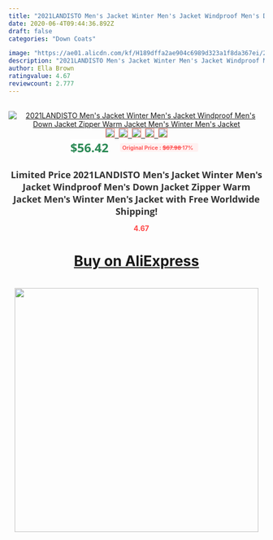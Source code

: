 ```yaml
---
title: "2021LANDISTO Men's Jacket Winter Men's Jacket Windproof Men's Down Jacket Zipper Warm Jacket Men's Winter Men's Jacket"
date: 2020-06-4T09:44:36.892Z
draft: false
categories: "Down Coats"

image: "https://ae01.alicdn.com/kf/H189dffa2ae904c6989d323a1f8da367ei/2021LANDISTO-Men-s-Jacket-Winter-Men-s-Jacket-Windproof-Men-s-Down-Jacket-Zipper-Warm-Jacket.png_220x220.png"
description: "2021LANDISTO Men's Jacket Winter Men's Jacket Windproof Men's Down Jacket Zipper Warm Jacket Men's Winter Men's Jacket"
author: Ella Brown
ratingvalue: 4.67
reviewcount: 2.777
---
```

<br>
<div style="text-align: center;">
<a href="https://s.click.aliexpress.com/e/_991Nuv" target="_blank" rel="nofollow noopener noreferrer"><img alt="2021LANDISTO Men's Jacket Winter Men's Jacket Windproof Men's Down Jacket Zipper Warm Jacket Men's Winter Men's Jacket" class="magnifier-image" src="https://ae01.alicdn.com/kf/H189dffa2ae904c6989d323a1f8da367ei/2021LANDISTO-Men-s-Jacket-Winter-Men-s-Jacket-Windproof-Men-s-Down-Jacket-Zipper-Warm-Jacket.png_220x220.png_640x640.jpg">
<br>
<img style="border:1px solid salmon" src="https://ae01.alicdn.com/kf/H189dffa2ae904c6989d323a1f8da367ei/2021LANDISTO-Men-s-Jacket-Winter-Men-s-Jacket-Windproof-Men-s-Down-Jacket-Zipper-Warm-Jacket.png_120x120.jpg">&nbsp;&nbsp;<img style="border:1px solid salmon" src="https://ae01.alicdn.com/kf/H8fcd1c402b7f4deb86ce33b2fb3d8fdaN/2021LANDISTO-Men-s-Jacket-Winter-Men-s-Jacket-Windproof-Men-s-Down-Jacket-Zipper-Warm-Jacket.png_120x120.jpg">&nbsp;&nbsp;<img style="border:1px solid salmon" src="https://ae01.alicdn.com/kf/H2a53d1edf59a4ee99f3999385508a2002/2021LANDISTO-Men-s-Jacket-Winter-Men-s-Jacket-Windproof-Men-s-Down-Jacket-Zipper-Warm-Jacket.png_120x120.jpg">&nbsp;&nbsp;<img style="border:1px solid salmon" src="https://ae01.alicdn.com/kf/Hf69f3a7dbaff4df091bc7ed4e0ebf7a2C/2021LANDISTO-Men-s-Jacket-Winter-Men-s-Jacket-Windproof-Men-s-Down-Jacket-Zipper-Warm-Jacket.png_120x120.jpg">&nbsp;&nbsp;<img style="border:1px solid salmon" src="https://ae01.alicdn.com/kf/H95151243df2d4caf93db4baeaac6e173b/2021LANDISTO-Men-s-Jacket-Winter-Men-s-Jacket-Windproof-Men-s-Down-Jacket-Zipper-Warm-Jacket.png_120x120.jpg"></a></div><br0>
<div style="text-align: center;"><span style="background-color: white; border: 0px; box-sizing: border-box; color: seagreen; display: inline-block; font-family: &quot;open sans&quot; , &quot;arial&quot; , &quot;helvetica&quot; , sans-serif , &quot;heiti&quot;; font-size: 24px; font-stretch: inherit; font-weight: 700; line-height: inherit; margin: 0px 10px 0px 0px; padding: 0px; vertical-align: middle;">$56.42 </span>
<span style="background: rgb(255 , 241 , 241); border-radius: 3px; border: 0px; box-sizing: border-box; color: #ff4747; display: inline-block; font-family: inherit; font-size: 12px; font-stretch: inherit; font-style: inherit; font-variant: inherit; font-weight: 600; line-height: inherit; margin: 0px; padding: 2px 5px; transform: scale(0.9); vertical-align: middle;">Original Price : <b style="text-decoration: line-through;">$67.98 </b> 17%&nbsp;&nbsp;</span></div>
<h1 style="color: #333333; display: inline-block; font-family: &quot;open sans&quot; , &quot;arial&quot; , &quot;helvetica&quot; , sans-serif , &quot;heiti&quot;; font-size: 18px; font-stretch: inherit; font-weight: 700; text-align: center;">Limited Price 2021LANDISTO Men's Jacket Winter Men's Jacket Windproof Men's Down Jacket Zipper Warm Jacket Men's Winter Men's Jacket with Free Worldwide Shipping!</h1>
<div style="color: #ff4747; text-align: center;">
<img src="https://4.bp.blogspot.com/-M0ZcTcb-5uY/XleCXlxnR4I/AAAAAAAAAEc/OrjgMkXV1oMQFaCRZj5HQwOCBcu3w1FegCPcBGAYYCw/s1600/star.png" style="height: 15px;">&nbsp;<b>4.67</b></div>
<div class="button_cont" align="center"><a class="buynow_a" href="https://s.click.aliexpress.com/e/_991Nuv" target="_blank" rel="nofollow noopener noreferrer"><H1>Buy on AliExpress</H1></a></div><br>
<div class="separator" style="clear: both; text-align: center;">
<img src="https://lh3.googleusercontent.com/-pTy5HemUv9M/XlePHvY0dAI/AAAAAAAAAE4/0nX5iRUoIWY8eMW9Dpxeirr157OZliDIgCLcBGAsYHQ/s1600/badge.gif" width="480">
</div>
